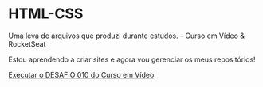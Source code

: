 # HTML-CSS
 Uma leva de arquivos que produzi durante estudos. - Curso em Vídeo & RocketSeat

Estou aprendendo a criar sites e agora vou gerenciar os meus repositórios!

<a href="https://jaopzj.github.io/HTML-CSS/desafios/desafio010/android.html" target="_blank">Executar o DESAFIO 010 do Curso em Vídeo</a>
